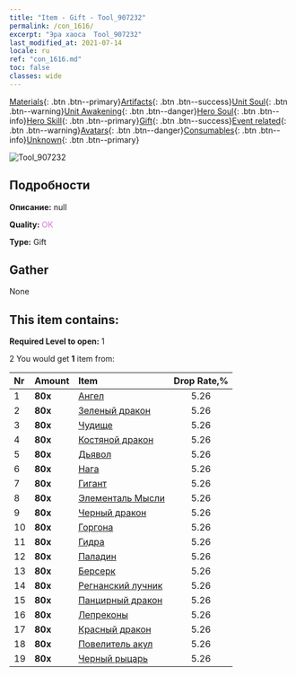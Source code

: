 ```yaml
---
title: "Item - Gift - Tool_907232"
permalink: /con_1616/
excerpt: "Эра хаоса  Tool_907232"
last_modified_at: 2021-07-14
locale: ru
ref: "con_1616.md"
toc: false
classes: wide
---
```

 [Materials](/ItemsRU/){: .btn .btn--primary}[Artifacts](/ItemsRU/Artifacts/){: .btn .btn--success}[Unit Soul](/ItemsRU/UnitSoul/){: .btn .btn--warning}[Unit Awakening](/ItemsRU/UnitAwakening/){: .btn .btn--danger}[Hero Soul](/ItemsRU/HeroSoul/){: .btn .btn--info}[Hero Skill](/ItemsRU/HeroSkill/){: .btn .btn--primary}[Gift](/ItemsRU/Gift/){: .btn .btn--success}[Event related](/ItemsRU/Events/){: .btn .btn--warning}[Avatars](/ItemsRU/Avatars/){: .btn .btn--danger}[Consumables](/ItemsRU/Consumables/){: .btn .btn--info}[Unknown](/ItemsRU/Unknown/){: .btn .btn--primary}

 ![Tool_907232](/images/t/i_907167.png)

## Подробности
 **Описание:** null

 **Quality:** <span style="color: #DA70D6">OK</span>

 **Type:** Gift

## Gather

  None

## This item contains:

 **Required Level to open:** 1

 2 You would get **1** item  from:

  | Nr | Amount |     Item    | Drop Rate,% |
  |:---|:-------|:------------|:---------:|
  | 1 |  **80x** | [Ангел](/ItemsRU/unt_196/) | 5.26 | 
  | 2 |  **80x** | [Зеленый дракон](/ItemsRU/unt_205/) | 5.26 | 
  | 3 |  **80x** | [Чудище](/ItemsRU/unt_223/) | 5.26 | 
  | 4 |  **80x** | [Костяной дракон](/ItemsRU/unt_214/) | 5.26 | 
  | 5 |  **80x** | [Дьявол](/ItemsRU/unt_232/) | 5.26 | 
  | 6 |  **80x** | [Нага](/ItemsRU/unt_240/) | 5.26 | 
  | 7 |  **80x** | [Гигант](/ItemsRU/unt_241/) | 5.26 | 
  | 8 |  **80x** | [Элементаль Мысли](/ItemsRU/unt_267/) | 5.26 | 
  | 9 |  **80x** | [Черный дракон](/ItemsRU/unt_250/) | 5.26 | 
  | 10 |  **80x** | [Горгона](/ItemsRU/unt_257/) | 5.26 | 
  | 11 |  **80x** | [Гидра](/ItemsRU/unt_259/) | 5.26 | 
  | 12 |  **80x** | [Паладин](/ItemsRU/unt_197/) | 5.26 | 
  | 13 |  **80x** | [Берсерк](/ItemsRU/unt_224/) | 5.26 | 
  | 14 |  **80x** | [Регнанский лучник](/ItemsRU/unt_274/) | 5.26 | 
  | 15 |  **80x** | [Панцирный дракон](/ItemsRU/unt_278/) | 5.26 | 
  | 16 |  **80x** | [Лепреконы](/ItemsRU/unt_270/) | 5.26 | 
  | 17 |  **80x** | [Красный дракон](/ItemsRU/unt_251/) | 5.26 | 
  | 18 |  **80x** | [Повелитель акул](/ItemsRU/unt_281/) | 5.26 | 
  | 19 |  **80x** | [Черный рыцарь](/ItemsRU/unt_213/) | 5.26 | 
